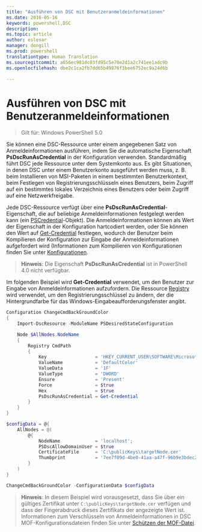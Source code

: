 ```yaml
---
title: "Ausführen von DSC mit Benutzeranmeldeinformationen"
ms.date: 2016-05-16
keywords: powershell,DSC
description: 
ms.topic: article
author: eslesar
manager: dongill
ms.prod: powershell
translationtype: Human Translation
ms.sourcegitcommit: a656ec981dc03fd95c5e70e2d1a2c741ee1adc9b
ms.openlocfilehash: dbe2c1ca2fb7dd65b49876f3bee6752ec9a24d6b

---
```


# Ausführen von DSC mit Benutzeranmeldeinformationen 

> Gilt für: Windows PowerShell 5.0

Sie können eine DSC-Ressource unter einem angegebenen Satz von Anmeldeinformationen ausführen, indem Sie die automatische Eigenschaft **PsDscRunAsCredential** in der Konfiguration verwenden. Standardmäßig führt DSC jede Ressource unter dem Systemkonto aus. Es gibt Situationen, in denen DSC unter einem Benutzerkonto ausgeführt werden muss, z. B. beim Installieren von MSI-Paketen in einem bestimmten Benutzerkontext, beim Festlegen von Registrierungsschlüsseln eines Benutzers, beim Zugriff auf ein bestimmtes lokales Verzeichnis eines Benutzers oder beim Zugriff auf eine Netzwerkfreigabe.

Jede DSC-Ressource verfügt über eine **PsDscRunAsCredential**-Eigenschaft, die auf beliebige Anmeldeinformationen festgelegt werden kann (ein [PSCredential](https://msdn.microsoft.com/en-us/library/ms572524(v=VS.85).aspx)-Objekt).
Die Anmeldeinformationen können als Wert der Eigenschaft in der Konfiguration hartcodiert werden, oder Sie können den Wert auf [Get-Credential](https://technet.microsoft.com/en-us/library/hh849815.aspx) festlegen, wodurch der Benutzer beim Kompilieren der Konfiguration zur Eingabe der Anmeldeinformationen aufgefordert wird (Informationen zum Kompilieren von Konfigurationen finden Sie unter [Konfigurationen](configurations.md).

>**Hinweis**: Die Eigenschaft **PsDscRunAsCredential** ist in PowerShell 4.0 nicht verfügbar.

Im folgenden Beispiel wird **Get-Credential** verwendet, um den Benutzer zur Eingabe von Anmeldeinformationen aufzufordern. Die Ressource [Registry](registryResource.md) wird verwendet, um den Registrierungsschlüssel zu ändern, der die Hintergrundfarbe für das Windows-Eingabeaufforderungsfenster angibt.

```powershell
Configuration ChangeCmdBackGroundColor    
{
    Import-DscResource -ModuleName PSDesiredStateConfiguration

    Node $AllNodes.NodeName
    {
        Registry CmdPath
        {
            Key                  = 'HKEY_CURRENT_USER\SOFTWARE\Microsoft\Command Processor'
            ValueName            = 'DefaultColor'
            ValueData            = '1F'
            ValueType            = 'DWORD'
            Ensure               = 'Present'
            Force                = $true
            Hex                  = $true
            PsDscRunAsCredential = Get-Credential
        }
    }                   
}

$configData = @{
    AllNodes = @(
        @{
            NodeName             = 'localhost';
            PSDscAllowDomainUser = $true
            CertificateFile      = 'C:\publicKeys\targetNode.cer'
            Thumbprint           = '7ee7f09d-4be0-41aa-a47f-96b9e3bdec25'
        }
    )
}

ChangeCmdBackGroundColor -ConfigurationData $configData
```
>**Hinweis**: In diesem Beispiel wird vorausgesetzt, dass Sie über ein gültiges Zertifikat unter `C:\publicKeys\targetNode.cer` verfügen und dass der Fingerabdruck dieses Zertifikats der angezeigte Wert ist.
>Informationen zum Verschlüsseln von Anmeldeinformationen in DSC MOF-Konfigurationsdateien finden Sie unter [Schützen der MOF-Datei](secureMOF.md).




<!--HONumber=Oct16_HO1-->


